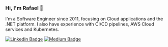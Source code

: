 ### Hi, I'm Rafael 👋

I'm a Software Engineer since 2011, focusing on Cloud applications and the .NET platform. I also have experience with CI/CD pipelines, AWS Cloud services and Kubernetes.

[![Linkedin Badge](https://img.shields.io/badge/-Rafael%20Dalsenter-blue?style=flat-square&logo=Linkedin&logoColor=white&link=https://www.linkedin.com/in/rafael-dalsenter-549931186)](https://www.linkedin.com/in/rafael-dalsenter-549931186) [![Medium Badge](https://img.shields.io/badge/-@rafaeldalsenter-03a57a?style=flat-square&labelColor=000000&logo=Medium&link=https://rafaeldalsenter.medium.com/)](https://rafaeldalsenter.medium.com/)
